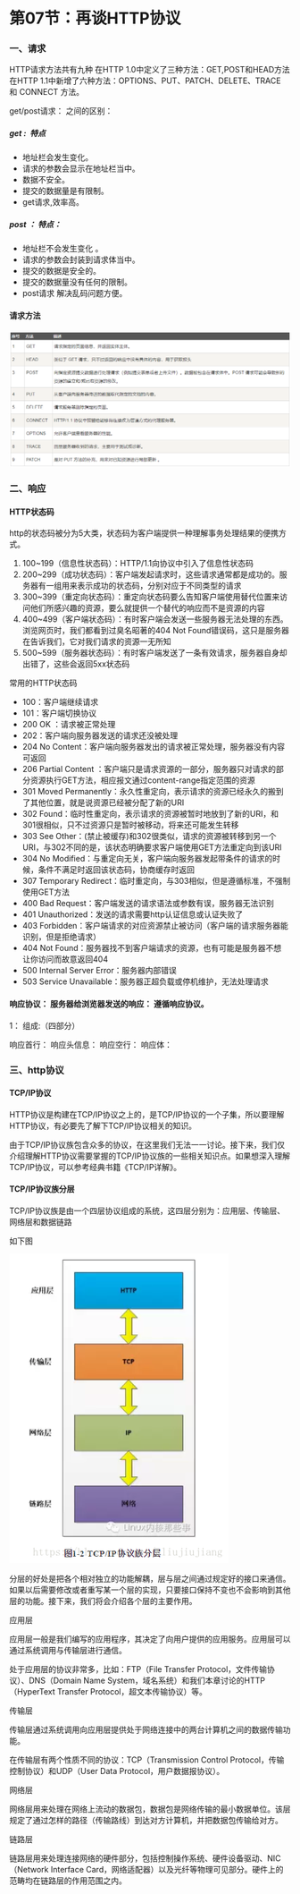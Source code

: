 # 第07节：再谈HTTP协议

### 一、请求

HTTP请求方法共有九种
在HTTP 1.0中定义了三种方法：GET,POST和HEAD方法
在HTTP 1.1中新增了六种方法：OPTIONS、PUT、PATCH、DELETE、TRACE 和 CONNECT 方法。


get/post请求： 之间的区别： 
  
##### get :  特点

* 地址栏会发生变化。 
* 请求的参数会显示在地址栏当中。 
* 数据不安全。 
* 提交的数据量是有限制。 
* get请求,效率高。 
    
##### post ： 特点： 

* 地址栏不会发生变化 。
* 请求的参数会封装到请求体当中。 
* 提交的数据是安全的。 
* 提交的数据量没有任何的限制。 
* post请求 解决乱码问题方便。 
#### 请求方法

![请求方法](../images/0807_method.png)

### 二、响应


#### HTTP状态码

http的状态码被分为5大类，状态码为客户端提供一种理解事务处理结果的便携方式。

1. 100~199（信息性状态码）：HTTP/1.1向协议中引入了信息性状态码
2. 200~299（成功状态码）：客户端发起请求时，这些请求通常都是成功的。服务器有一组用来表示成功的状态码，分别对应于不同类型的请求
3. 300~399（重定向状态码）：重定向状态码要么告知客户端使用替代位置来访问他们所感兴趣的资源，要么就提供一个替代的响应而不是资源的内容
4. 400~499（客户端状态码）：有时客户端会发送一些服务器无法处理的东西。浏览网页时，我们都看到过臭名昭著的404 Not Found错误码，这只是服务器在告诉我们，它对我们请求的资源一无所知
5. 500~599（服务器状态码）：有时客户端发送了一条有效请求，服务器自身却出错了，这些会返回5xx状态码


常用的HTTP状态码

* 100：客户端继续请求
* 101：客户端切换协议
* 200 OK ：请求被正常处理
* 202：客户端向服务器发送的请求还没被处理
* 204 No Content：客户端向服务器发出的请求被正常处理，服务器没有内容可返回
* 206 Partial Content ：客户端只是请求资源的一部分，服务器只对请求的部分资源执行GET方法，相应报文通过content-range指定范围的资源
* 301 Moved Permanently：永久性重定向，表示请求的资源已经永久的搬到了其他位置，就是说资源已经被分配了新的URI 
* 302 Found：临时性重定向，表示请求的资源被暂时地放到了新的URI，和301很相似，只不过资源只是暂时被移动，将来还可能发生转移
* 303 See Other：(禁止被缓存)和302很类似，请求的资源被转移到另一个URI，与302不同的是，该状态明确要求客户端使用GET方法重定向到该URI
* 304 No Modified：与重定向无关，客户端向服务器发起带条件的请求的时候，条件不满足时返回该状态码，协商缓存时返回
* 307 Temporary Redirect：临时重定向，与303相似，但是遵循标准，不强制使用GET方法
* 400 Bad Request：客户端发送的请求语法或参数有误，服务器无法识别
* 401 Unauthorized：发送的请求需要http认证信息或认证失败了
* 403 Forbidden：客户端请求的对应资源禁止被访问（客户端的请求服务器能识别，但是拒绝请求）
* 404 Not Found：服务器找不到客户端请求的资源，也有可能是服务器不想 让你访问而故意返回404
* 500 Internal Server Error：服务器内部错误
* 503 Service Unavailable：服务器正超负载或停机维护，无法处理请求


#### 响应协议： 服务器给浏览器发送的响应： 遵循响应协议。 
  
   1： 组成:（四部分）
   
   响应首行： 
   响应头信息： 
   响应空行： 
   响应体： 

### 三、http协议

#### TCP/IP协议

HTTP协议是构建在TCP/IP协议之上的，是TCP/IP协议的一个子集，所以要理解HTTP协议，有必要先了解下TCP/IP协议相关的知识。

由于TCP/IP协议族包含众多的协议，在这里我们无法一一讨论。接下来，我们仅介绍理解HTTP协议需要掌握的TCP/IP协议族的一些相关知识点。如果想深入理解TCP/IP协议，可以参考经典书籍《TCP/IP详解》。

#### TCP/IP协议族分层

TCP/IP协议族是由一个四层协议组成的系统，这四层分别为：应用层、传输层、网络层和数据链路

如下图

![TCP/IP示意图](../images/0807_TCP&IP.png)

分层的好处是把各个相对独立的功能解耦，层与层之间通过规定好的接口来通信。如果以后需要修改或者重写某一个层的实现，只要接口保持不变也不会影响到其他层的功能。接下来，我们将会介绍各个层的主要作用。

应用层

应用层一般是我们编写的应用程序，其决定了向用户提供的应用服务。应用层可以通过系统调用与传输层进行通信。

处于应用层的协议非常多，比如：FTP（File Transfer Protocol，文件传输协议）、DNS（Domain Name System，域名系统）和我们本章讨论的HTTP（HyperText Transfer Protocol，超文本传输协议）等。

传输层

传输层通过系统调用向应用层提供处于网络连接中的两台计算机之间的数据传输功能。

在传输层有两个性质不同的协议：TCP（Transmission Control Protocol，传输控制协议）和UDP（User Data Protocol，用户数据报协议）。

网络层

网络层用来处理在网络上流动的数据包，数据包是网络传输的最小数据单位。该层规定了通过怎样的路径（传输路线）到达对方计算机，并把数据包传输给对方。

链路层

链路层用来处理连接网络的硬件部分，包括控制操作系统、硬件设备驱动、NIC（Network Interface Card，网络适配器）以及光纤等物理可见部分。硬件上的范畴均在链路层的作用范围之内。